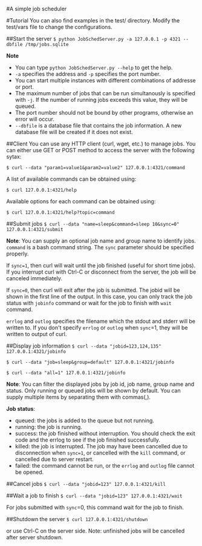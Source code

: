 #A simple job scheduler

#Tutorial
You can also find examples in the test/ directory.
Modify the test/vars file to change the configurations.

##Start the server
`$ python JobSchedServer.py -a 127.0.0.1 -p 4321 --dbfile /tmp/jobs.sqlite`

**Note**

* You can type `python JobSchedServer.py --help` to get the help.
* `-a` specifies the address and `-p` specifies the port number.
* You can start multiple instances with different combinations of addresse or port. 
* The maximum number of jobs that can be run simultanously is specified with `-j`. If the number of running jobs exceeds this value, they will be queued.
* The port number should not be bound by other programs, otherwise an error will occur.
* `--dbfile` is a database file that contains the job information. A new database file will be created if it does not exist.

##Client
  You can use any HTTP client (curl, wget, etc.) to manage jobs.
You can either use GET or POST method to access the server with the following sytax:

`$ curl --data "param1=value1&param2=value2" 127.0.0.1:4321/command`

A list of available commands can be obtained using: 

`$ curl 127.0.0.1:4321/help`

Available options for each command can be obtained using:

`$ curl 127.0.0.1:4321/help?topic=command`

##Submit jobs
`$ curl --data "name=sleep&command=sleep 10&sync=0" 127.0.0.1:4321/submit`

**Note**: You can supply an optional job name and group name to identify jobs.
`command` is a bash command string. 
The `sync` parameter should be specified properly. 

If `sync=1`, then curl will wait until the job finished (useful for short time jobs). If you interrupt curl with Ctrl-C or disconnect from the server, the job will be canceled immediately.

If `sync=0`, then curl will exit after the job is submitted. The jobid will be shown in the first line of the output. In this case, you can only track the job status with `jobinfo` command or wait for the job to finish with `wait` command.

`errlog` and `outlog` specifies the filename which the stdout and stderr will be written to. If you don't specify `errlog` or `outlog` when `sync`=1, they will be written to output of curl.

##Display job information
`$ curl --data "jobid=123,124,135" 127.0.0.1:4321/jobinfo`

`$ curl --data "job=sleep&group=default" 127.0.0.1:4321/jobinfo`

`$ curl --data "all=1" 127.0.0.1:4321/jobinfo`

**Note**: You can filter the displayed jobs by job id, job name, group name and status.
Only running or queued jobs will be shown by default.
You can supply multiple items by separating them with commas(,).

**Job status**:

* queued: the jobs is added to the queue but not running.
* running: the job is running.
* success: the job finished without interruption. You should check the exit code and the errlog to see if the job finished successfully.
* killed: the job is interrupted. The job may have been cancelled due to disconnection when `sync=1`, or cancelled with the `kill` command, or cancelled due to server restart.
* failed: the command cannot be run, or the `errlog` and `outlog` file cannot be opened.

##Cancel jobs
`$ curl --data "jobid=123" 127.0.0.1:4321/kill`

##Wait a job to finish
`$ curl --data "jobid=123" 127.0.0.1:4321/wait`

For jobs submitted with `sync`=0, this command wait for the job to finish.

##Shutdown the server
`$ curl 127.0.0.1:4321/shutdown`

or use Ctrl-C on the server side.
Note: unfinished jobs will be cancelled after server shutdown.


